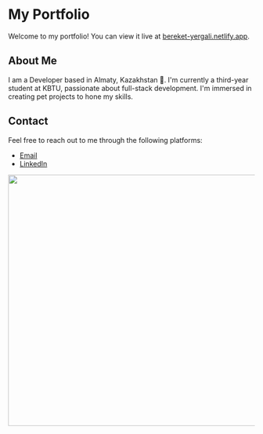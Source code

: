 # My Portfolio

Welcome to my portfolio! You can view it live at [bereket-yergali.netlify.app](https://bereket-yergali.netlify.app).

## About Me

I am a Developer based in Almaty, Kazakhstan 📍. I'm currently a third-year student at KBTU, passionate about full-stack development. I'm immersed in creating pet projects to hone my skills.

## Contact

Feel free to reach out to me through the following platforms:

- [Email](mailto:b_yergali@outlook.com)
- [LinkedIn](https://www.linkedin.com/in/bereket-yergali-111548272/)


<img src="https://advice.j2c.com/wp-content/uploads/sites/13/ezgif.com-optimize-9-2.gif" width="512px"/>

